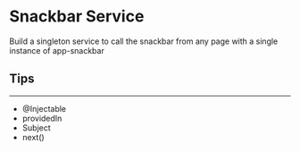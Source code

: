 # Snackbar Service

Build a singleton service to call the snackbar from any page with a single instance of app-snackbar

## Tips
---
- @Injectable
- providedIn
- Subject
- next()
